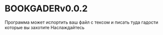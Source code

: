# BOOKGADERv0.0.2
Программа может испортить ваш файл с тексом и писать туда гадости которые вы захотите
Наслаждайтесь
